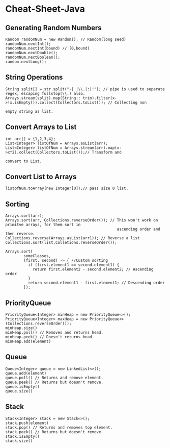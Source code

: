 # Cheat-Sheet-Java

Generating Random Numbers
------------
```
Random randomNum = new Random(); // Random(long seed)
randomNum.nextInt();
randomNum.nextInt(bound) // [0,bound)
randomNum.nextDouble();
randomNum.nextBoolean();
random.nextLong();
```


String Operations
------------------
```
String split[] = str.split("-| |\\.|:|!"); // pipe is used to separate regex, escaping fullstop(\\.) also.
Arrays.stream(split).map(String:: trim).filter(x->!x.isEmpty()).collect(Collectors.toList()); // Collecting non 
                                                                                                empty string as list.
```

Convert Arrays to List
-----------------------
```
int arr[] = {1,2,3,4};
List<Integer> listOfNum = Arrays.asList(arr); 
List<Integer> listOfNum = Arrays.stream(arr).map(x->x*2).collect(Collectors.toList());// Transform and 
                                                                                        convert to List.
```

Convert List to Arrays
----------------------
```
listofNum.toArray(new Integer[0]);// pass size 0 list.
```

Sorting
-------------------------------------------------
```
Arrays.sort(arr);
Arrays.sort(arr, Collections.reverseOrder()); // This won't work on primitve arrays, for them sort in 
                                                 ascending order and then reverse.
Collections.reverse(Arrays.asList(arr1)); // Reverse a list
Collections.sort(list,Colletions.reverseOrder());

Arrays.sort(
        someClasses,
        (first, second) -> { //Custom sorting
          if (first.element1 == second.element1) {
            return first.element2 - second.element2; // Ascending order
          }
          return second.element1 - first.element1; // Descending order
        });
```

PriorityQueue
--------------------------------------------------
```
PriorityQueue<Integer> minHeap = new PriorityQueue<>();
PriorityQueue<Integer> maxHeap = new PriorityQueue<>(Collections.reverseOrder());
minHeap.size()
minHeap.poll() // Removes and returns head.
minHeap.peek() // Doesn't returns head.
minHeap.add(element)
```

Queue
--------------------------------------------------
```
Queue<Integer> queue = new LinkedList<>();
queue.add(element)
queue.poll() // Returns and remove element.
queue.peek() // Returns but doesn't remove.
queue.isEmpty()
queue.size()
```

Stack
-----------------------------------
```
Stack<Integer> stack = new Stack<>();
stack.push(element)
stack.pop() // Returns and removes top element.
stack.peek() // Returns but doesn't remove.
stack.isEmpty()
stack.size()
```

